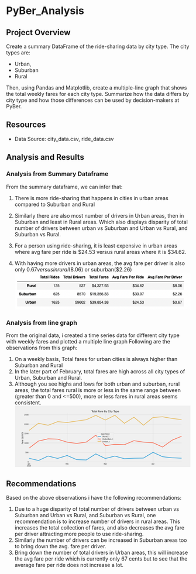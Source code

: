 # PyBer_Analysis

## Project Overview

Create a summary DataFrame of the ride-sharing data by city type. The city types are:
- Urban, 
- Suburban
- Rural

Then, using Pandas and Matplotlib, create a multiple-line graph that shows the total weekly fares for each city type.
Summarize how the data differs by city type and how those differences can be used by decision-makers at PyBer.


## Resources
- Data Source: city_data.csv, ride_data.csv


## Analysis and Results
### Analysis from Summary Dataframe
From the summary dataframe, we can infer that:
1. There is more ride-sharing that happens in cities in urban areas compared to Suburban and Rural
2. Similarly there are also most number of drivers in Urban areas, then in Suburban and least in Rural areas.
Which also displays disparity of total number of drivers between urban vs Suburban and Urban vs Rural, and Suburban vs Rural.

3. For a person using ride-sharing, it is least expensive in urban areas where avg fare per ride is $24.53 versus rural areas where it is $34.62.
4. With having more drivers in urban areas, the avg fare per driver is also only $0.67 versus in rural ($8.06) or 
suburban($2.26)
![Summary of Rides across different City Types](https://github.com/sag7221/PyBer_Analysis/blob/main/analysis/Summary_DataFrame.png?raw=true)


### Analysis from line graph
From the original data, i created a time series data for different city type with weekly fares and plotted a multiple line graph
Following are the observations from this graph:
1. On a weekly basis, Total fares for urban cities is always higher than Suburban and Rural
2. In the later part of February, total fares are high across all city types of Urban, Suburban and Rural.
3. Although you see highs and lows for both urban and suburban, rural areas, the total fares rural is more or less in the same range between (greater than 0 and <=500), more or less fares in rural areas seems consistent.
![Total Fare By City Type](https://github.com/sag7221/PyBer_Analysis/blob/main/analysis/Total_Fare_By_City_Type.png?raw=true)


## Recommendations
Based on the above observations i have the following recommendations:
1. Due to a huge disparity of total number of drivers between urban vs Suburban and Urban vs Rural, and Suburban vs Rural, one recommendation is to increase number of drivers in rural areas. This increases the total collection of fares, and also decreases the avg fare per driver attracting more people to use ride-sharing.
2. Similarly the number of drivers can be increased in Suburban areas too to bring down the avg. fare per driver.
3. Bring down the number of total drivers in Urban areas, this will increase the avg fare per ride which is currently only 67 cents but to see that the average fare per ride does not increase a lot.

